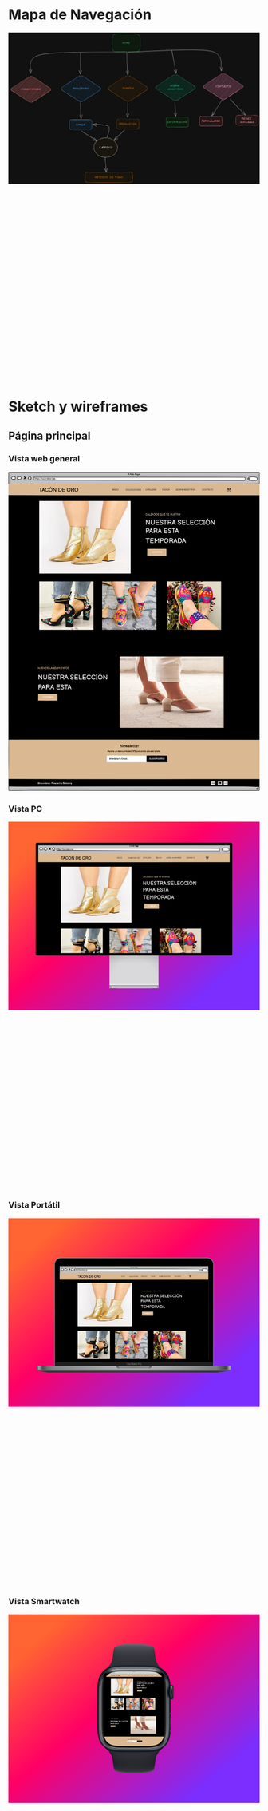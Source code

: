# Mapa de Navegación

![](img/MAPA%20NAVEGACION%202.0%20(1).png)


<br><br><br><br><br><br><br><br><br><br><br><br><br><br><br><br><br><br><br><br><br><br>

# Sketch y wireframes

## Página principal

### Vista web general

![Principal](img/TaconDeOro.png)

### Vista PC

![PC](img/TACONPC.png)

<br><br><br><br><br><br><br><br><br><br><br><br><br><br><br><br><br><br><br><br>

### Vista Portátil

![portatil](img/TACONPORTATIL.png)

<br><br><br><br><br><br><br><br><br><br><br><br><br><br><br><br><br><br><br><br>

### Vista Smartwatch

![smart](img/TACONSMARTH.png)

<br><br><br><br><br><br><br><br><br><br><br><br><br><br><br><br><br><br><br><br>

## Página Compra Online

![Compra](img/TaconDeOroSHOP.png)